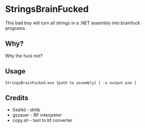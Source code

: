 # StringsBrainFucked

This bad boy will turn all strings in a .NET assembly into brainfuck programs.

## Why?

Why the fuck not?

## Usage

`StringsBrainFucked.exe {path to assembly} [ -o output.exe ]`

## Credits

- 0xd4d - dnlib
- gszauer - BF interpreter
- copy.sh - text to bf converter
